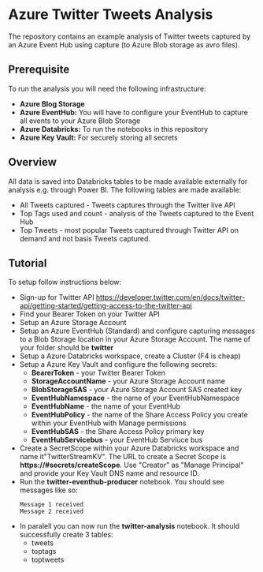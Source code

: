 # Azure Twitter Tweets Analysis
The repository contains an example analysis of Twitter tweets captured by an Azure Event Hub using capture (to Azure Blob storage as avro files).

## Prerequisite
To run the analysis you will need the following infrastructure:
- **Azure Blog Storage**
- **Azure EventHub:** You will have to configure your EventHub to capture all events to your Azure Blob Storage
- **Azure Databricks:** To run the notebooks in this repository
- **Azure Key Vault:** For securely storing all secrets

## Overview
All data is saved into Databricks tables to be made available externally for analysis e.g. through Power BI. The following tables are made available:
- All Tweets captured - Tweets captures through the Twitter live API
- Top Tags used and count - analysis of the Tweets captured to the Event Hub
- Top Tweets - most popular Tweets captured through Twitter API on demand and not basis Tweets captured.

## Tutorial
To setup follow instructions below:
* Sign-up for Twitter API https://developer.twitter.com/en/docs/twitter-api/getting-started/getting-access-to-the-twitter-api
* Find your Bearer Token on your Twitter API
* Setup an Azure Storage Account
* Setup an Azure EventHub (Standard) and configure capturing messages to a Blob Storage location in your Azure Storage Account. The name of your folder should be **twitter**
* Setup a Azure Databricks workspace, create a Cluster (F4 is cheap)
* Setup a Azure Key Vault and configure the following secrets:
  * **BearerToken** - your Twitter Bearer Token
  * **StorageAccountName** - your Azure Storage Account name
  * **BlobStorageSAS** - your Azure Storage Account SAS created key
  * **EventHubNamespace** - the name of your EventHubNamespace
  * **EventHubName** - the name of your EventHub
  * **EventHubPolicy** - the name of the Share Access Policy you create within your EventHub with Manage permissions
  * **EventHubSAS** - the Share Access Policy primary key
  * **EventHubServicebus** - your EventHub Serviuce bus
* Create a SecretScope within your Azure Databricks workspace and name it"TwitterStreamKV". The URL to create a Secret Scope is **https://<databricks-instance>#secrets/createScope**. Use "Creator" as "Manage Principal" and provide your Key Vault DNS name and resource ID.
* Run the **twitter-eventhub-producer** notebook. You should see messages like so:
  ```
  Message 1 received
  Message 2 received
  ```
* In paralell you can now run the **twitter-analysis** notebook. It should successfully create 3 tables:
  * tweets
  * toptags
  * toptweets

  
  
